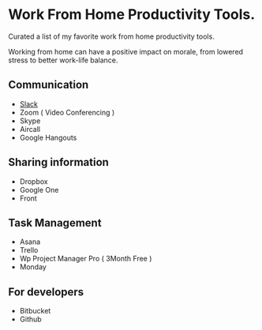 # Work From Home Productivity Tools.
Curated a list of my favorite work from home productivity tools.

Working from home can have a positive impact on morale, from lowered stress to better work-life balance.

## Communication

* [Slack](https://slack.com/)
* Zoom ( Video Conferencing )
* Skype
* Aircall
* Google Hangouts

## Sharing information

* Dropbox
* Google One
* Front

## Task Management

* Asana
* Trello
* Wp Project Manager Pro ( 3Month Free )
* Monday

## For developers

* Bitbucket
* Github
